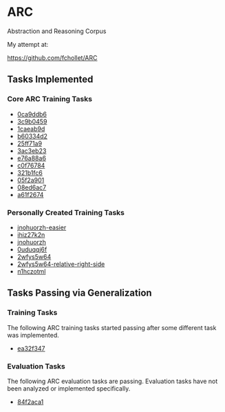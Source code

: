 # ARC
Abstraction and Reasoning Corpus

My attempt at:

https://github.com/fchollet/ARC

## Tasks Implemented

### Core ARC Training Tasks

* [0ca9ddb6](TaskNotes/0ca9ddb6/notes.md)
* [3c9b0459](TaskNotes/3c9b0459/notes.md)
* [1caeab9d](TaskNotes/1caeab9d/notes.md)
* [b60334d2](TaskNotes/b60334d2/notes.md)
* [25ff71a9](TaskNotes/25ff71a9/notes.md)
* [3ac3eb23](TaskNotes/3ac3eb23/notes.md)
* [e76a88a6](TaskNotes/e76a88a6/notes.md)
* [c0f76784](TaskNotes/c0f76784/notes.md)
* [321b1fc6](TaskNotes/321b1fc6/notes.md)
* [05f2a901](TaskNotes/05f2a901/notes.md)
* [08ed6ac7](TaskNotes/08ed6ac7/notes.md)
* [a61f2674](TaskNotes/a61f2674/notes.md)

### Personally Created Training Tasks

* [jnohuorzh-easier](TaskNotes/jnohuorzh-easier/notes.md)
* [ihiz27k2n](TaskNotes/ihiz27k2n/notes.md)
* [jnohuorzh](TaskNotes/jnohuorzh/notes.md)
* [0uduqqj6f](TaskNotes/0uduqqj6f/notes.md)
* [2wfys5w64](TaskNotes/2wfys5w64/notes.md)
* [2wfys5w64-relative-right-side](TaskNotes/2wfys5w64-relative-right-side/notes.md)
* [n1hczotml](TaskNotes/n1hczotml/notes.md)

## Tasks Passing via Generalization

### Training Tasks

The following ARC training tasks started passing after some different task was implemented.

* [ea32f347](TaskNotes/ea32f347/notes.md)

### Evaluation Tasks

The following ARC evaluation tasks are passing. Evaluation tasks have not been analyzed or implemented specifically.

* [84f2aca1](TaskNotes/84f2aca1/notes.md)